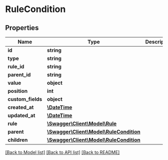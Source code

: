 # RuleCondition

## Properties
Name | Type | Description | Notes
------------ | ------------- | ------------- | -------------
**id** | **string** |  | [optional] 
**type** | **string** |  | [optional] 
**rule_id** | **string** |  | 
**parent_id** | **string** |  | [optional] 
**value** | **object** |  | [optional] 
**position** | **int** |  | [optional] 
**custom_fields** | **object** |  | [optional] 
**created_at** | [**\DateTime**](\DateTime.md) |  | 
**updated_at** | [**\DateTime**](\DateTime.md) |  | [optional] 
**rule** | [**\Swagger\Client\Model\Rule**](Rule.md) |  | [optional] 
**parent** | [**\Swagger\Client\Model\RuleCondition**](RuleCondition.md) |  | [optional] 
**children** | [**\Swagger\Client\Model\RuleCondition**](RuleCondition.md) |  | [optional] 

[[Back to Model list]](../../README.md#documentation-for-models) [[Back to API list]](../../README.md#documentation-for-api-endpoints) [[Back to README]](../../README.md)

